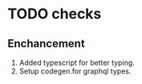 # TODO checks

## Enchancement

1. Added typescript for better typing.
2. Setup codegen.for graphql types.
